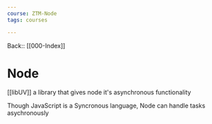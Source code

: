 ```yaml
---
course: ZTM-Node
tags: courses

---
```


Back:: [[000-Index]]


# Node

[[libUV]]
	a library that gives node it's asynchronous functionality 

Though JavaScript is a Syncronous language, Node can handle tasks asychronously 

